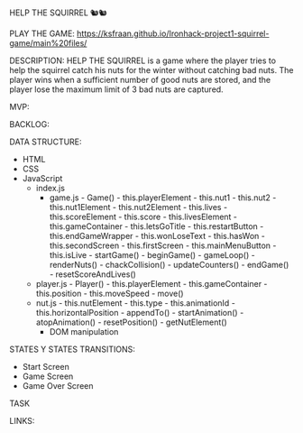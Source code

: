 HELP THE SQUIRREL 🐿🐿

PLAY THE GAME:
https://ksfraan.github.io/Ironhack-project1-squirrel-game/main%20files/

DESCRIPTION:
HELP THE SQUIRREL is a game where the player tries to help the squirrel catch his nuts for the winter without catching bad nuts. The player wins when a sufficient number of good nuts are stored, and the player lose the maximum limit of 3 bad nuts are captured.

MVP:

BACKLOG:

DATA STRUCTURE:

-   HTML
-   CSS
-   JavaScript
    -   index.js
        -   game.js - Game() - this.playerElement - this.nut1 - this.nut2 - this.nut1Element - this.nut2Element - this.lives - this.scoreElement - this.score - this.livesElement - this.gameContainer - this.letsGoTitle - this.restartButton - this.endGameWrapper - this.wonLoseText - this.hasWon - this.secondScreen - this.firstScreen - this.mainMenuButton - this.isLive - startGame() - beginGame() - gameLoop() - renderNuts() - chackCollision() - updateCounters() - endGame() - resetScoreAndLives()
    -   player.js - Player() - this.playerElement - this.gameContainer - this.position - this.moveSpeed - move()
    -   nut.js - this.nutElement - this.type - this.animationId - this.horizontalPosition - appendTo() - startAnimation() - atopAnimation() - resetPosition() - getNutElement()
        -   DOM manipulation

STATES Y STATES TRANSITIONS:

-   Start Screen
-   Game Screen
-   Game Over Screen

TASK

LINKS:
